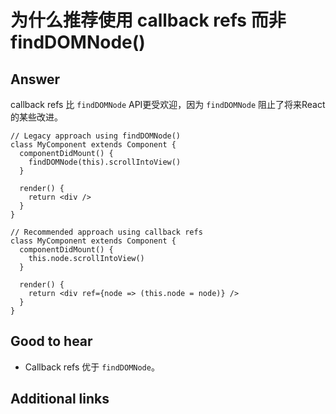 # 为什么推荐使用 callback refs 而非 findDOMNode()

## Answer

callback refs 比 `findDOMNode` API更受欢迎，因为 `findDOMNode` 阻止了将来React的某些改进。

```es6
// Legacy approach using findDOMNode()
class MyComponent extends Component {
  componentDidMount() {
    findDOMNode(this).scrollIntoView()
  }

  render() {
    return <div />
  }
}

// Recommended approach using callback refs
class MyComponent extends Component {
  componentDidMount() {
    this.node.scrollIntoView()
  }

  render() {
    return <div ref={node => (this.node = node)} />
  }
}
```

## Good to hear

* Callback refs 优于 `findDOMNode`。

## Additional links

<!-- tags: (react,javascript) -->

<!-- expertise: (1) -->
